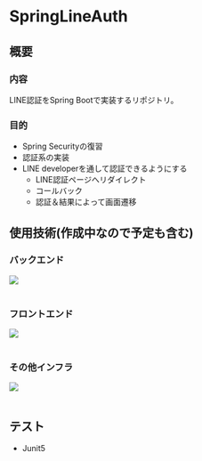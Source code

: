 # SpringLineAuth
## 概要
### 内容 
LINE認証をSpring Bootで実装するリポジトリ。

### 目的
- Spring Securityの復習
- 認証系の実装
- LINE developerを通して認証できるようにする
  - LINE認証ページへリダイレクト
  - コールバック
  - 認証＆結果によって画面遷移

## 使用技術(作成中なので予定も含む)
### バックエンド
<img src="https://skillicons.dev/icons?i=java,spring" /> <br /><br />

### フロントエンド
<img src="https://skillicons.dev/icons?i=html,css,javascript,jquery" /> <br /><br />

### その他インフラ
<img src="https://skillicons.dev/icons?i=docker,mysql" /> <br /><br />

## テスト
- Junit5

